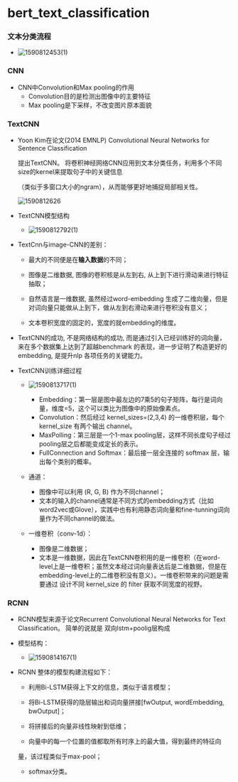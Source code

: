 # bert_text_classification



### 文本分类流程

+ ![1590812453(1)](https://github.com/kungfulei/bert_text_classification/blob/master/images/1590812453(1).png)

### CNN

+ CNN中Convolution和Max pooling的作用
  + Convolution目的是检测出图像中的主要特征
  + Max pooling是下采样，不改变图片原本面貌

### TextCNN

+ Yoon Kim在论文(2014 EMNLP) Convolutional Neural Networks for Sentence Classification

  提出TextCNN。 将卷积神经网络CNN应用到文本分类任务，利用多个不同size的kernel来提取句子中的关键信息

  （类似于多窗口大小的ngram），从而能够更好地捕捉局部相关性。

  ![1590812626](https://github.com/kungfulei/bert_text_classification/blob/master/images/1590812626.png)

+ TextCNN模型结构

  + ![1590812792(1)](https://github.com/kungfulei/bert_text_classification/blob/master/images/1590812792(1).png)

+ TextCnn与image-CNN的差别：

  +  最大的不同便是在**输入数据**的不同；

  + 图像是二维数据, 图像的卷积核是从左到右, 从上到下进行滑动来进行特征抽取；

  + 自然语言是一维数据, 虽然经过word-embedding 生成了二维向量，但是对词向量只能做从上到下，做从左到右滑动来进行卷积没有意义；

  + 文本卷积宽度的固定的，宽度的就embedding的维度。

     

+ TextCNN的成功, 不是网络结构的成功, 而是通过引入已经训练好的词向量，来在多个数据集上达到了超越benchmark 的表现，进一步证明了构造更好的embedding, 是提升nlp 各项任务的关键能力。

  

+ TextCNN训练详细过程

  + ![1590813717(1)](D:\bert_text_cnn\bert_text_classification\images\1590813717(1).png)
    +  Embedding：第一层是图中最左边的7乘5的句子矩阵，每行是词向量，维度=5，这个可以类比为图像中的原始像素点。
    + Convolution：然后经过 kernel_sizes=(2,3,4) 的一维卷积层，每个kernel_size 有两个输出 channel。
    + MaxPolling：第三层是一个1-max pooling层，这样不同长度句子经过pooling层之后都能变成定长的表示。
    +  FullConnection and Softmax：最后接一层全连接的 softmax 层，输出每个类别的概率。

  + 通道：
    +   图像中可以利用 (R, G, B) 作为不同channel；
    + 文本的输入的channel通常是不同方式的embedding方式（比如 word2vec或Glove），实践中也有利用静态词向量和fine-tunning词向量作为不同channel的做法。
  + 一维卷积（conv-1d）：
    +  图像是二维数据；
    + 文本是一维数据，因此在TextCNN卷积用的是一维卷积（在word-level上是一维卷积；虽然文本经过词向量表达后是二维数据，但是在embedding-level上的二维卷积没有意义）。一维卷积带来的问题是需要通过   设计不同 kernel_size 的 filter 获取不同宽度的视野。

###  RCNN

+   RCNN模型来源于论文Recurrent Convolutional Neural Networks for Text Classification。 简单的说就是 双向lstm+poolig层构成

+ 模型结构：

  + ![1590814167(1)](D:\bert_text_cnn\bert_text_classification\images\1590814167(1).png)

+ RCNN 整体的模型构建流程如下：

  +  利用Bi-LSTM获得上下文的信息，类似于语言模型；

  +  将Bi-LSTM获得的隐层输出和词向量拼接[fwOutput, wordEmbedding, bwOutput]；

  + 将拼接后的向量非线性映射到低维；

  +  向量中的每一个位置的值都取所有时序上的最大值，得到最终的特征向

    量，该过程类似于max-pool；

  + softmax分类。

